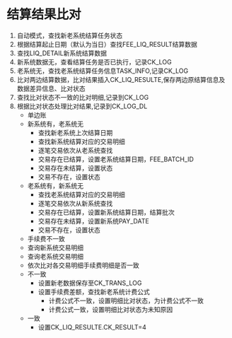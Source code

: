 # 结算结果比对

1. 自动模式，查找新老系统结算任务状态
1. 根据结算起止日期（默认为当日）查找FEE\_LIQ\_RESULT结算数据
2. 查找LIQ\_DETAIL新系统结算数据
3. 新系统数据无，查看结算任务是否已执行，记录CK\_LOG
4. 老系统无，查找老系统结算任务信息TASK\_INFO,记录CK\_LOG
5. 比对两边结算数据，比对结果插入CK\_LIQ\_RESULTE,保存两边原结算信息及数据差异信息、比对状态
6. 查找比对状态不一致的比对明细,记录到CK\_LOG
7. 根据比对状态处理比对结果,记录到CK\_LOG\_DL
    + 单边账
     + 新系统有，老系统无
        + 查找新老系统上次结算日期
        + 查找新系统结算对应的交易明细
        + 逐笔交易依次从老系统查找
         + 交易存在已结算，设置老系统结算日期，FEE\_BATCH\_ID
         + 交易存在未结算，设置状态
         + 交易不存在，设置状态
     + 老系统有，新系统无
        + 查找老系统结算对应的交易明细
        + 逐笔交易依次从新系统查找
         + 交易存在已结算，设置新系统结算日期，结算批次
         + 交易存在未结算，设置新系统PAY_DATE
         + 交易不存在，设置状态
    + 手续费不一致
     + 查询新系统交易明细
     + 查询老系统交易明细
     + 依次比对各交易明细手续费明细是否一致
     + 不一致
        + 设置新老数据保存至CK\_TRANS\_LOG
        + 设置手续费差额，查找新老系统计费公式
            + 计费公式不一致，设置明细比对状态，为计费公式不一致
            + 计费公式一致，设置明细比对状态为未知原因
     + 一致
        + 设置CK\_LIQ\_RESULTE.CK\_RESULT=4
